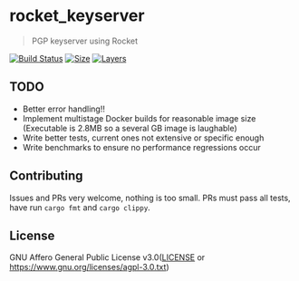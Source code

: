 # rocket_keyserver
> PGP keyserver using Rocket

[![Build Status](https://travis-ci.org/chocol4te/rocket_keyserver.svg?branch=master)](https://travis-ci.org/chocol4te/rocket_keyserver) [![Size](https://img.shields.io/microbadger/image-size/chocol4te/rocket_keyserver.svg)](https://hub.docker.com/r/chocol4te/rocket_keyserver/) [![Layers](https://img.shields.io/microbadger/layers/chocol4te/rocket_keyserver.svg)](https://hub.docker.com/r/chocol4te/rocket_keyserver/)

## TODO

* Better error handling!!
* Implement multistage Docker builds for reasonable image size (Executable is 2.8MB so a several GB image is laughable)
* Write better tests, current ones not extensive or specific enough
* Write benchmarks to ensure no performance regressions occur

## Contributing

Issues and PRs very welcome, nothing is too small.
PRs must pass all tests, have run `cargo fmt` and `cargo clippy`.

## License
GNU Affero General Public License v3.0([LICENSE](LICENSE) or
  https://www.gnu.org/licenses/agpl-3.0.txt)
